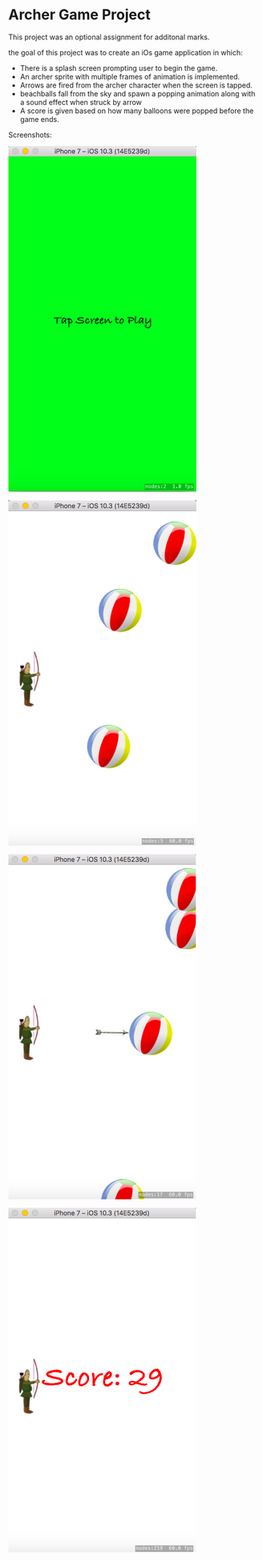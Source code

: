 # Archer Game Project

This project was an optional assignment for additonal marks.

the goal of this project was to create an iOs game application in which: 
* There is a splash screen prompting user to begin the game.
* An archer sprite with multiple frames of animation is implemented.
* Arrows are fired from the archer character when the screen is tapped.
* beachballs fall from the sky and spawn a popping animation along with a sound 
effect when struck by arrow
* A score is given based on how many balloons were popped before the game ends.


Screenshots:

![alt text](https://github.com/MattDunne/College-Projects/blob/master/XCode%20Projects/Archer%20Game%20Project/Screenshots/ArcherGame_screeshot1.png "Screenshot 1")

![alt text](https://github.com/MattDunne/College-Projects/blob/master/XCode%20Projects/Archer%20Game%20Project/Screenshots/ArcherGame_screeshot3.png "Screenshot 2")

![alt text](https://github.com/MattDunne/College-Projects/blob/master/XCode%20Projects/Archer%20Game%20Project/Screenshots/ArcherGame_screeshot5.png "Screenshot 3")

![alt text](https://github.com/MattDunne/College-Projects/blob/master/XCode%20Projects/Archer%20Game%20Project/Screenshots/ArcherGame_screeshot6.png "Screenshot 4")
